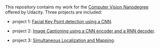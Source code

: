 This repository contains my work for the [Computer Vision Nanodegree](https://www.udacity.com/course/computer-vision-nanodegree--nd891) offered by Udacity. Three projects are included:

- project 1: [Facial Key Point detection using a CNN](project1_facial_key_points_detection).

- project 2: [Image Captioning using a CNN encoder and a RNN decoder](project2_image_captioning).

- project 3: [Simultaneous Localization and Mapping](project3_slam).

